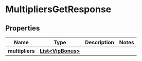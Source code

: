 

# MultipliersGetResponse


## Properties

| Name | Type | Description | Notes |
|------------ | ------------- | ------------- | -------------|
|**multipliers** | [**List&lt;VipBonus&gt;**](VipBonus.md) |  |  |



